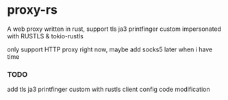 # proxy-rs

A web proxy written in rust, support tls ja3 printfinger custom impersonated with RUSTLS & tokio-rustls

only support HTTP proxy right now, maybe add socks5 later when i have time

### TODO

add tls ja3 printfinger custom with rustls client config code modification
